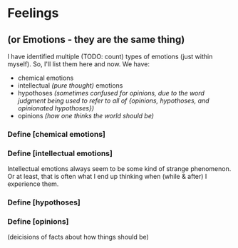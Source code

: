 
# Feelings
## (or Emotions - they are the same thing)

I have identified multiple (TODO: count) types of emotions (just within myself). So, I'll list them here and now. We have:
* chemical emotions
* intellectual *(pure thought)* emotions
* hypothoses *(sometimes confused for opinions, due to the word judgment being used to refer to all of {opinions, hypothoses, and opinionated hypothoses})*
* opinions *(how one thinks the world should be)*

### Define [chemical emotions]


### Define [intellectual emotions]
Intellectual emotions always seem to be some kind of strange phenomenon. Or at least, that is often what I end up thinking when (while & after) I experience them.

### Define [hypothoses]


### Define [opinions]
(deicisions of facts about how things should be)



